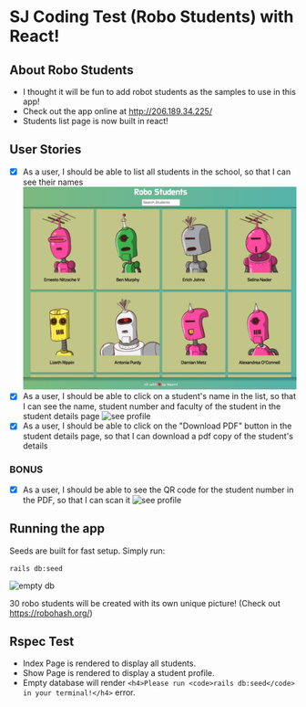 # SJ Coding Test (Robo Students) with React!

## About Robo Students
- I thought it will be fun to add robot students as the samples to use in this app!
- Check out the app online at http://206.189.34.225/
- Students list page is now built in react!

## User Stories

- [x] As a user, I should be able to list all students in the school, so that I can see their names
![list students](https://github.com/nazmifeeroz/sj-coding-test/blob/master/public/index-page.png)
- [x] As a user, I should be able to click on a student's name in the list, so that I can see the name, student number and faculty of the student in the student details page
![see profile](https://ukkaashafood.com/profile-page.png)
- [x] As a user, I should be able to click on the "Download PDF" button in the student details page, so that I can download a pdf copy of the student's details

### BONUS
- [x] As a user, I should be able to see the QR code for the student number in the PDF, so that I can scan it
![see profile](https://ukkaashafood.com/pdf-screen.png)

## Running the app
Seeds are built for fast setup. Simply run:

```shell
rails db:seed
```
![empty db](https://ukkaashafood.com/empty-db.png)

30 robo students will be created with its own unique picture! (Check out https://robohash.org/)

## Rspec Test
- Index Page is rendered to display all students.
- Show Page is rendered to display a student profile.
- Empty database will render `<h4>Please run <code>rails db:seed</code> in your terminal!</h4>` error.
